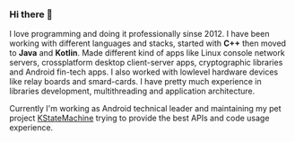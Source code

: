 ### Hi there 👋 
I love programming and doing it professionally sinse 2012. 
I have been working with different languages and stacks, started with __C++__ then moved to __Java__ and __Kotlin__.
Made different kind of apps like Linux console network servers, crossplatform desktop client-server apps, cryptographic libraries and Android fin-tech apps.
I also worked with lowlevel hardware devices like relay boards and smard-cards.
I have pretty much experience in libraries development, multithreading and application architecture.

Currently I'm working as Android technical leader and maintaining my pet project [KStateMachine](https://github.com/KStateMachine/kstatemachine) trying to provide the best APIs and code usage experience.

<!--
**nsk90/nsk90** is a ✨ _special_ ✨ repository because its `README.md` (this file) appears on your GitHub profile.

Here are some ideas to get you started:

- 🔭 I’m currently working on ...
- 🌱 I’m currently learning ...
- 👯 I’m looking to collaborate on ...
- 🤔 I’m looking for help with ...
- 💬 Ask me about ...
- 📫 How to reach me: ...
- 😄 Pronouns: ...
- ⚡ Fun fact: ...
-->
